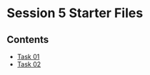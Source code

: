 # Session 5 Starter Files

## Contents
- [Task 01](\task01\README.md)
- [Task 02](\task02\README.md)